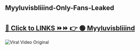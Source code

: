 
 ## Myyluvisbliiind-Only-Fans-Leaked

# <h2><a href="https://clipsfans.com/Myyluvisbliiind&ref=git">🔗 Click to LINKS ⏩⏩ 👉 🟢 Myyluvisbliiind </a></h2>

<a href="https://clipsfans.com/Myyluvisbliiind&ref=git" rel="nofollow" data-target="animated-image.originalLink"><img src="https://i.ibb.co.com/xMMVF88/686577567.gif" alt="Viral Video Original" style="max-width: 100%; display: inline-block;" data-target="animated-image.originalImage"></a>
